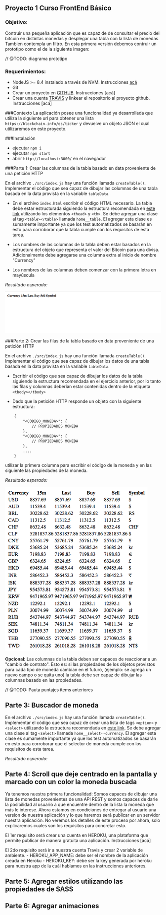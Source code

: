 ## Proyecto 1 Curso FrontEnd Básico

### Objetivo:
Contruir una pequeña aplicación que es capaz de de consultar el precio del bitcoin en distintas monedas y desplegar una tabla con la lista de monedas. Tambien contempla un filtro. En esta primera versión debemos contruir un prototipo como el de la siguiente imagen:

// @TODO: diagrama prototipo

### Requerimientos:
- NodeJS >= 8.4 instalado a través de NVM. Instrucciones [acá](docs/nvm-install.md)
- Git
- Crear un proyecto en [GITHUB](https://github.com). Instrucciones [acá]
- Crear una cuenta [TRAVIS](https://travis-ci.org) y linkear el repositorio al proyecto github. Instrucciones [acá]

###Contexto
La aplicación posee una funcionalidad ya desarrollada que utiliza la siguiente url para obtener una lista `https://blockchain.info/es/ticker` y devuelve un objeto JSON el cual utilizaremos en este proyecto.

###Instalación
- ejecutar `npm i`
- ejecutar `npm start`
- abrir `http://localhost:3000/` en el navegador

###Parte 1: Crear las columnas de la tabla basado en data proveniente de una petición HTTP

En el archivo `./src/index.js` hay una función llamada `createTable()`. Implementar el código que sea capaz de dibujar las columnas de una tabla basada en la data provista en la variable `tableData`.

- En el archivo `index.html` escribir el código HTML necesario. La tabla debe estar estructurada siguiendo la estructura recomendada en [este link](https://www.w3schools.com/tags/tag_thead.asp) utilizando los elementos `<thead>` y `<th>`. Se debe agregar una clase al tag `<table></table>` llamada `home__table`. El agregar esta clase es sumamente importante ya que los test automatizados se basarán en esto para corroborar que la tabla cumple con los requisitos de esta tarea.

- Los nombres de las columnas de la tabla deben estar basados en la estructura del objeto que representa el valor del Bitcoin para una divisa. Adicionalmente debe agregarse una columna extra al inicio de nombre "Currency"

- Los nombres de las columnas deben comenzar con la primera letra en mayúscula

*Resultado esperado:*

![Alt text](docs/part1/img.png?raw=true "Column names")

###Parte 2: Crear las filas de la tabla basado en data proveniente de una petición HTTP

En el archivo `./src/index.js` hay una función llamada `createTable()`. Implementar el código que sea capaz de dibujar los datos de una tabla basada en la data provista en la variable `tableData`.

- Escribir el código que sea capaz de dibujar los datos de la tabla siguiendo la estructura recomendada en el ejercicio anterior, por lo tanto las filas y columnas deberían estar contenidas dentro de la etiqueta `<tbody></tbody>`

- Dado que la petición HTTP responde un objeto con la siguiente estructura:

```
    {
        "<CÓDIGO_MONEDA>": { 
            // PROPIEDADES MONEDA
        },
        "<CÓDIGO_MONEDA>": { 
            // PROPIEDADES MONEDA
        },
        ....
    }
```

utilizar la primera columna para escribir el código de la moneda y en las siguiente las propiedades de la moneda.

*Resultado esperado:*

![Alt text](docs/part2/img.png?raw=true "Table data")


**Opcional:** Las columnas de la tabla deben ser capaces de reaccionar a un "cambio de contrato". Esto es: si las propiedades de los objetos provistos para cada tipo de moneda cambian en el futuro, (ejemplo: se agrega un nuevo campo o se quita uno) la tabla debe ser capaz de dibujar las columnas basado en las propiedades.


// @TODO: Pauta puntajes items anteriores

## Parte 3: Buscador de moneda

En el archivo `./src/index.js` hay una función llamada `createTable()`. Implementar el código que sea capaz de crear una lista de tags `<option>` y `<select>` utilizando la estructura recomendada en [este link](https://www.w3schools.com/tags/tag_select.asp).
Se debe agregar una clase al tag `<select>` llamada `home__select--currency`. El agregar esta clase es sumamente importante ya que los test automatizados se basarán en esto para corroborar que el selector de moneda cumple con los requisitos de esta tarea.

*Resultado esperado:*

## Parte 4: Scroll que deje centrado en la pantalla y marcado con un color la moneda buscada




Ya tenemos nuestra primera funcionalidad: Somos capaces de dibujar una lista de monedas provenientes de una API REST y somos capaces de darle la posibilidad al usuario a que encuentre dentro de la lista la moneda que más le interese. 
Ahora estamos en condiciones de entregar al usuario una version de nuestra aplicación y lo que haremos será publicar en un servidor nuestra aplicación. No veremos los detalles de este proceso por ahora, solo explicaremos cuales son los requisitos para concretar esto.

El 1er requisito será crear una cuenta en HEROKU, una plataforma que permite publicar de manera gratuita una aplicación. Instrucciones [acá]

El 2do requisito será ir a nuestra cuenta Travis y crear 2 variable de ambiente.
    - HEROKU_APP_NAME: debe ser el nombre de la aplicación creada en Heroku
    - HEROKU_KEY: debe ser la key generada por heroku para nuestra app de la cuál hablamos en las instrucciones anteriores.

## Parte 5: Agregar estilos utilizando las propiedades de SASS



## Parte 6: Agregar animaciones 